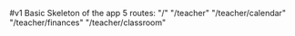 #v1 Basic Skeleton of the app
5 routes:
"/"
"/teacher"
"/teacher/calendar"
"/teacher/finances"
"/teacher/classroom"